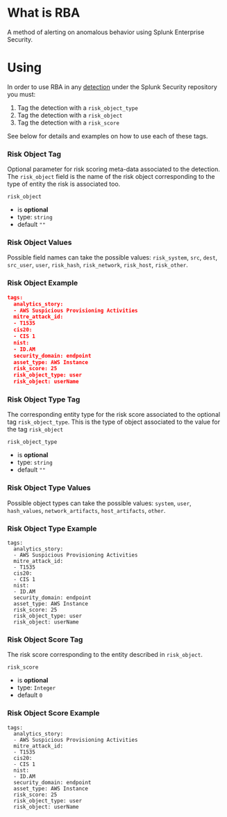# What is RBA
A method of alerting on anomalous behavior using Splunk Enterprise Security. 

# Using
In order to use RBA in any [detection](/detections) under the Splunk Security repository you must:

1. Tag the detection with a `risk_object_type` 
2. Tag the detection with a `risk_object`
3. Tag the detection with a `risk_score`

See below for details and examples on how to use each of these tags. 

### Risk Object Tag

Optional parameter for risk scoring meta-data associated to the detection. The `risk_object` field is the name of the risk object
corresponding to the type of entity the risk is associated too.  

`risk_object`

* is **optional**
* type: `string`
* default `""`

### Risk Object Values

Possible field names can take the possible values:  ``risk_system``, ``src``, ``dest``, ``src_user``, ``user``, ``risk_hash``,
``risk_network``, ``risk_host``, ``risk_other``.

### Risk Object Example 

```json
tags:
  analytics_story:
  - AWS Suspicious Provisioning Activities
  mitre_attack_id:
  - T1535
  cis20:
  - CIS 1
  nist:
  - ID.AM
  security_domain: endpoint
  asset_type: AWS Instance
  risk_score: 25
  risk_object_type: user
  risk_object: userName
```

### Risk Object Type Tag

The corresponding entity type for the risk score associated to the optional tag ``risk_object_type``.  This is the type of 
object associated to the value for the tag `risk_object`

`risk_object_type`

* is **optional**
* type: `string`
* default `""`

### Risk Object Type Values

Possible object types can take the possible values:  ``system``, ``user``, ``hash_values``, ``network_artifacts``, ``host_artifacts``, 
``other``.

### Risk Object Type Example 

```
tags:
  analytics_story:
  - AWS Suspicious Provisioning Activities
  mitre_attack_id:
  - T1535
  cis20:
  - CIS 1
  nist:
  - ID.AM
  security_domain: endpoint
  asset_type: AWS Instance
  risk_score: 25
  risk_object_type: user
  risk_object: userName
```

### Risk Object Score Tag

The risk score corresponding to the entity described in `risk_object`.

`risk_score`

* is **optional**
* type: `Integer`
* default `0`

### Risk Object Score Example 

```
tags:
  analytics_story:
  - AWS Suspicious Provisioning Activities
  mitre_attack_id:
  - T1535
  cis20:
  - CIS 1
  nist:
  - ID.AM
  security_domain: endpoint
  asset_type: AWS Instance
  risk_score: 25
  risk_object_type: user
  risk_object: userName
```